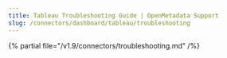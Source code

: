 ```yaml
---
title: Tableau Troubleshooting Guide | OpenMetadata Support
slug: /connectors/dashboard/tableau/troubleshooting
---
```


{% partial file="/v1.9/connectors/troubleshooting.md" /%}
